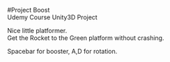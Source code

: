 #Project Boost  
Udemy Course Unity3D Project

Nice little platformer.  
Get the Rocket to the Green platform without crashing.

Spacebar for booster, A,D for rotation.

